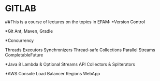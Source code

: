# GITLAB
##This is a course of lectures on the topics in EPAM:
*Version Control

*Git 
Ant, Maven, Gradle


*Concurrency

Threads
Executors
Synchronizers
Thread-safe Collections
Parallel Streams
CompletableFuture



*Java 8
Lambda & Optional 
Streams API 
Collectors & Spliterators

*AWS
Console
Load Balancer
Regions
WebApp
